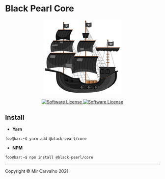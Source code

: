 # Black Pearl Core

<!-- Banner -->

<p align="center">
  <a href="" target="_blank" >
    <img alt="Banner" src="../../.github/assets/black-pearl.svg" width="50%" />
  </a>
</p>

<!-- License -->

<p align="center">
  <a href="./LICENSE">
    <img alt="Software License" src="https://img.shields.io/badge/license-MIT-blue.svg">
  </a>
  <a href="./LICENSE">
    <img alt="Software License" src="https://img.shields.io/badge/Version-0.1.0-blue.svg">
  </a>
</p>

## Install

-   **Yarn**

```console
foo@bar:~$ yarn add @black-pearl/core
```

-   **NPM**

```console
foo@bar:~$ npm install @black-pearl/core
```

* * *

Copyright © Mir Carvalho 2021
